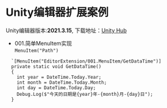 # Unity编辑器扩展案例
Unity编辑器版本:**2021.3.15**,
下载地址：[Unity Hub](https://unity.cn/releases)


- 001.简单MenuItem实现\
`MenuItem("Path")`
```
  `[MenuItem("EditorExtension/001.MenuItem/GetDataTime")]
  private static void GetDataTime()
  {
    int year = DateTime.Today.Year;
    int month = DateTime.Today.Month;
    int day = DateTime.Today.Day;
    Debug.Log($"今天的日期是{year}年-{month}月-{day}日");
  }
```
